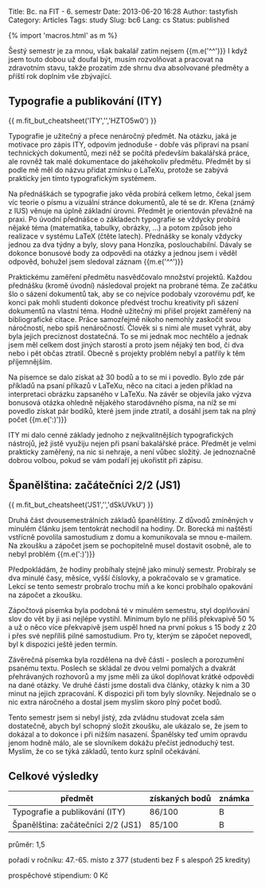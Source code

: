 Title: Bc. na FIT - 6. semestr
Date: 2013-06-20 16:28
Author: tastyfish
Category: Articles
Tags: study
Slug: bc6
Lang: cs
Status: published

{% import 'macros.html' as m %}

Šestý semestr je za mnou, však bakalář zatím nejsem {{m.e('^^')}} I když
jsem touto dobou už doufal být, musím rozvolňovat a pracovat na
zdravotním stavu, takže prozatím zde shrnu dva absolvované předměty a
příští rok doplním vše zbývající.

Typografie a publikování (ITY)
------------------------------

{{ m.fit_but_cheatsheet('ITY','','HZTO5w0') }}

Typografie je užitečný a přece nenáročný předmět. Na otázku, jaká je
motivace pro zápis ITY, odpovím jednoduše - dobře vás připraví na psaní
technických dokumentů, mezi něž se počítá především bakalářská práce,
ale rovněž tak malé dokumentace do jakéhokoliv předmětu. Předmět by si
podle mě měl do názvu přidat zmínku o LaTeXu, protože se zabývá
prakticky jen tímto typografickým systémem.

Na přednáškách se typografie jako věda probírá celkem letmo, čekal jsem
víc teorie o písmu a vizuální stránce dokumentů, ale té se dr. Křena
(známý z IUS) věnuje na úplně základní úrovni. Předmět je orientován
převážně na praxi. Po úvodní přednášce o základech typografie se vždycky
probírá nějaké téma (matematika, tabulky, obrázky, …) a potom způsob
jeho realizace v systému LaTeX (čtěte latech). Přednášky se konaly
vždycky jednou za dva týdny a byly, slovy pana Honzíka, poslouchabilní.
Dávaly se dokonce bonusové body za odpovědi na otázky a jednou jsem i
věděl odpověd, bohužel jsem sledoval záznam {{m.e('^^')}}

Praktickému zaměření předmětu nasvědčovalo množství projektů. Každou
přednášku (kromě úvodní) následoval projekt na probrané téma. Ze začátku
šlo o sázení dokumentů tak, aby se co nejvíce podobaly vzorovému pdf, ke
konci pak mohli studenti dokonce předvést trochu kreativity při sázení
dokumentů na vlastní téma. Hodně užitečný mi přišel projekt zaměřený na
bibliografické citace. Práce samozřejmě nikoho nemohly zaskočit svou
náročností, nebo spíš nenáročností. Člověk si s nimi ale muset vyhrát,
aby byla jejich preciznost dostatečná. To se mi jednak moc nechtělo a
jednak jsem měl celkem dost jiných starostí a proto jsem nějaký ten bod,
či dva nebo i pět občas ztratil. Obecně s projekty problém nebyl a
patřily k těm příjemnějším.

Na písemce se dalo získat až 30 bodů a to se mi i povedlo. Bylo zde pár
příkladů na psaní příkazů v LaTeXu, něco na citaci a jeden příklad na
interpretaci obrázku zapsaného v LaTeXu. Na závěr se objevila jako výzva
bonusová otázka ohledně nějakého starodávného písma, na níž se mi
povedlo získat pár bodíků, které jsem jinde ztratil, a dosáhl jsem tak
na plný počet {{m.e(':)')}}

ITY mi dalo cenné základy jednoho z nejkvalitnějších typografických
nástrojů, jež jistě využiju nejen při psaní bakalářské práce. Předmět je
velmi prakticky zaměřený, na nic si nehraje, a není vůbec složitý. Je
jednoznačně dobrou volbou, pokud se vám podaří jej ukořistit při zápisu.

Španělština: začátečníci 2/2 (JS1)
----------------------------------

{{ m.fit_but_cheatsheet('JS1','','dSkUVkU') }}

Druhá část dvousemestrálních základů španělštiny. Z důvodů zmíněných v
minulém článku jsem tentokrát nechodil na hodiny. Dr. Borecká mi
naštěstí vstřícně povolila samostudium z domu a komunikovala se mnou
e-mailem. Na zkoušku a zápočet jsem se pochopitelně musel dostavit
osobně, ale to nebyl problém {{m.e(':)')}}

Předpokládám, že hodiny probíhaly stejně jako minulý semestr. Probíraly
se dva minulé časy, měsíce, vyšší číslovky, a pokračovalo se v
gramatice. Lekcí se tento semestr probralo trochu míň a ke konci
probíhalo opakování na zápočet a zkoušku.

Zápočtová písemka byla podobná té v minulém semestru, styl doplňování
slov do vět by ji asi nejlépe vystihl. Minimum bylo ne příliš překvapivě
50 % a už o něco více překvapivě jsem uspěl hned na první pokus s 15
body z 20 i přes své nepříliš pilné samostudium. Pro ty, kterým se
zápočet nepovedl, byl k dispozici ještě jeden termín.

Závěrečná písemka byla rozdělena na dvě části - poslech a porozumění
psanému textu. Poslech se skládal ze dvou velmi pomalých a dvakrát
přehrávaných rozhovorů a my jsme měli za úkol doplňovat krátké odpovědi
na dané otázky. Ve druhé části jsme dostali dva články, otázky k nim a
30 minut na jejich zpracování. K dispozici při tom byly slovníky.
Nejednalo se o nic extra náročného a dostal jsem myslím skoro plný počet
bodů.

Tento semestr jsem si nebyl jistý, zda zvládnu studovat zcela sám
dostatečně, abych byl schopný složit zkoušku, ale ukázalo se, že jsem to
dokázal a to dokonce i při nižším nasazení. Španělsky teď umím opravdu
jenom hodně málo, ale se slovníkem dokážu přečíst jednoduchý test.
Myslím, že co se týká základů, tento kurz splnil očekávání.

Celkové výsledky
----------------

  předmět                             |získaných bodů  |známka
  ------------------------------------|----------------|--------
  Typografie a publikování (ITY)      |86/100          |B
  Španělština: začátečníci 2/2 (JS1)  |85/100          |B

průměr: 1,5  
  
pořadí v ročníku: 47.-65. místo z 377 (studenti bez F s alespoň 25 kredity)  
  
prospěchové stipendium: 0 Kč

